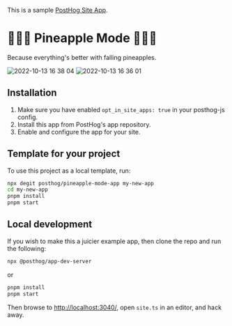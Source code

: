This is a sample [PostHog Site App](https://github.com/PostHog/meta/issues/63).

# 🍍🍍🍍 Pineapple Mode 🍍🍍🍍

Because everything's better with falling pineapples.

![2022-10-13 16 38 04](https://user-images.githubusercontent.com/53387/195627275-5dce555c-93f0-4011-a349-069e9fe22aab.gif)
![2022-10-13 16 36 01](https://user-images.githubusercontent.com/53387/195626733-928d5965-df71-4477-9e23-dcfbd342d08a.gif)

## Installation

1. Make sure you have enabled `opt_in_site_apps: true` in your posthog-js config.
2. Install this app from PostHog's app repository.
3. Enable and configure the app for your site.

## Template for your project

To use this project as a local template, run:

```bash
npx degit posthog/pineapple-mode-app my-new-app
cd my-new-app
pnpm install
pnpm start
```

## Local development

If you wish to make this a juicier example app, then clone the repo and run the following:

```bash
npx @posthog/app-dev-server
```

or

```bash
pnpm install
pnpm start
```

Then browse to [http://localhost:3040/](http://localhost:3040/), open `site.ts` in an editor, and hack away. 
